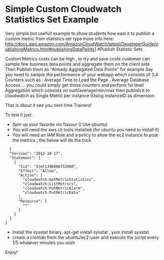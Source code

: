 Simple Custom Cloudwatch Statistics Set Example
===============================================
Very simple but useful! example to show students how east it to publish a custom metric from statistics set type
more info here: http://docs.aws.amazon.com/AmazonCloudWatch/latest/DeveloperGuide/publishingMetrics.html#publishingDataPoints1   #Publish Statistic Sets

Custom Metrics costs can be high , to try and save costs customer can sample few business data points and aggregate them on the client side
Then Publish them as "Already Aggregated Data Points" for example Say you need to sample the performance of your webapp which consists of 
3,4 Counters such as : Average Time to Load the Page , Average Database Access ... you could simply get those counters and perform 1st level
Aggregation which consists on sum/average/min/max then publish it to cloudwatch as Single Metric per instance (Using instanceID as dimension

That is about it see you next time Trainers! 

To test it just:

- Spin up your favorite nix flavour (I Use ubuntu)
- You will need the aws cli tools installed (for ubuntu you need to install it)
- You will need an IAM Role and a policy to allow the ec2 instance to post the metrics , the below will do the trick
```
  {
  "Version": "2012-10-17",
  "Statement": [
    {
      "Sid": "Stmt1396006753000",
      "Effect": "Allow",
      "Action": [
        "cloudwatch:GetMetricStatistics",
        "cloudwatch:ListMetrics",
        "cloudwatch:PutMetricAlarm",
        "cloudwatch:PutMetricData"
      ],
      "Resource": [
        "*"
      ]
    }
  ]
}
```
- Install the sysstat binary, apt-get install sysstat , yum install sysstat
- create a crontab from the ubuntu/ec2-user and execute the script every 1/5 whatever minutes you wish

Enjoy! 

